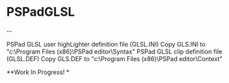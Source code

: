 # PSPadGLSL
--

PSPad GLSL user highLighter definition file (GLSL.INI)
Copy GLS.INI to "c:\Program Files (x86)\PSPad editor\Syntax\"
PSPad GLSL clip definition file (GLSL.DEF)
Copy GLS.DEF to "c:\Program Files (x86)\PSPad editor\Context\"

**Work In Progress!
*